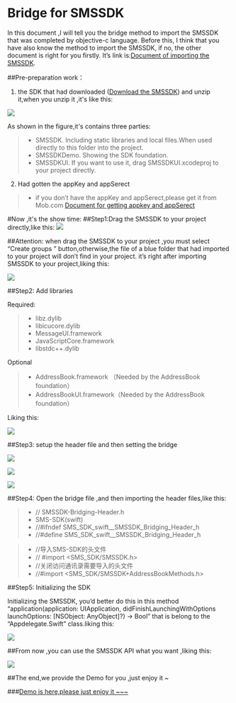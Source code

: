 # Bridge for SMSSDK
In this document ,I will tell you the  bridge method to import the SMSSDK that was completed by objective-c language. Before this, I think that you have also know  the method to import the SMSSDK, if no, the other document is right for you firstly. It’s link is:[Document of importing the SMSSDK](https://github.com/MobClub/SMSSDK-for-iOS/blob/master/README.md).

##Pre-preparation work：
1. the SDK that had downloaded ([Download the SMSSDK](https://github.com/MobClub/SMSSDK-for-iOS/blob/master/README.md)) and unzip it,when you unzip it ,it's like this:

  ![](http://ww2.sinaimg.cn/mw690/9fbf66d3gw1f6qr5l038zj20h50brjrx.jpg)
  
  As shown in the figure,it's contains three parties:
  
> * SMSSDK. Including static libraries and local files.When used directly to this folder into the project.
> * SMSSDKDemo. Showing the SDK foundation.
> * SMSSDKUI. If you want to use it, drag SMSSDKUI.xcodeproj to your project directly.

2. Had gotten the appKey and appSerect 

> * if you don’t have the appKey and appSerect,please get it from Mob.com [ Document for getting appkey and appSerect](http://bbs.mob.com/forum.php?mod=viewthread&tid=8212&extra=page%3D1)

#Now ,it's the show time:
##Step1:Drag the SMSSDK to your project directly,like this:
![](http://ww4.sinaimg.cn/mw690/9fbf66d3gw1f6r04o8gnij21db0pswru.jpg)

##Attention:
when drag the SMSSDK to your project ,you must select “Create groups ” button,otherwise,the file of  a blue folder that had imported to your project will don’t find in your project.
 it’s right  after importing SMSSDK to your project,liking this:
 
 ![](http://ww3.sinaimg.cn/mw690/9fbf66d3gw1f6r04owlhfj20710ahmxl.jpg)
 
##Step2: Add libraries
 
Required:
> * libz.dylib
> * libicucore.dylib
> * MessageUI.framework
> * JavaScriptCore.framework
> * libstdc++.dylib

Optional
> * AddressBook.framework （Needed by the AddressBook foundation）
> * AddressBookUI.framework（Needed by the AddressBook foundation）

Liking this:

![](http://ww3.sinaimg.cn/mw690/9fbf66d3gw1f6r04phn1jj21av0bpafa.jpg)

##Step3: setup the header file and then setting the bridge

![](http://ww2.sinaimg.cn/mw690/9fbf66d3gw1f6r04q9i1ij20ke0ed40n.jpg)

![](http://ww4.sinaimg.cn/mw690/9fbf66d3gw1f6r04qx2pej20js0lmtbk.jpg)

![](http://ww2.sinaimg.cn/mw690/9fbf66d3gw1f6r04rizlbj213e0san7r.jpg)

##Step4: Open the bridge file ,and then importing the header files,like this:
> * //  SMSSDK-Bridging-Header.h
> * SMS-SDK(swift)
> * //#ifndef SMS_SDK_swift__SMSSDK_Bridging_Header_h
> * //#define SMS_SDK_swift__SMSSDK_Bridging_Header_h

> * //导入SMS-SDK的头文件
> * // #import <SMS_SDK/SMSSDK.h>
> * //关闭访问通讯录需要导入的头文件
> * //#import <SMS_SDK/SMSSDK+AddressBookMethods.h>

##Step5:  Initializing the SDK

Initializing the SMSSDK, you’d better do this in this method “application(application: UIApplication, didFinishLaunchingWithOptions launchOptions: [NSObject: AnyObject]?) -> Bool” that is belong to the “Appdelegate.Swift” class.liking this:

![](http://ww3.sinaimg.cn/mw690/9fbf66d3gw1f6r04saqw1j20ww0akq4z.jpg)

##From now ,you can use the SMSSDK API what you want ,liking this:

![](http://ww1.sinaimg.cn/mw690/9fbf66d3gw1f6r04t930sj21gw0qftdr.jpg)

##The end,we provide the Demo for you ,just enjoy it ~

###[Demo is here,please just enjoy it ~~~](https://github.com/kengsir/SMSSDK-Swift-)


